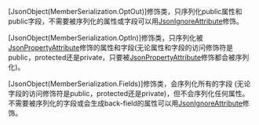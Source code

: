 [JsonObject(MemberSerialization.OptOut)]修饰类，只序列化public属性和public字段，不需要被序列化的属性或字段可以用[JsonIgnoreAttribute](https://www.newtonsoft.com/json/help/html/T_Newtonsoft_Json_JsonIgnoreAttribute.htm)修饰。

[JsonObject(MemberSerialization.OptIn)]修饰类，只序列化被 [JsonPropertyAttribute](https://www.newtonsoft.com/json/help/html/T_Newtonsoft_Json_JsonPropertyAttribute.htm)修饰的属性和字段(无论属性和字段的访问修饰符是public，protected还是private，只要被[JsonPropertyAttribute](https://www.newtonsoft.com/json/help/html/T_Newtonsoft_Json_JsonPropertyAttribute.htm)修饰都会被序列化)。

[JsonObject(MemberSerialization.Fields)]修饰类，会序列化所有的字段 (无论字段的访问修饰符是public，protected还是private)，但不会序列化任何属性。不需要被序列化的字段或会生成back-field的属性可以用[JsonIgnoreAttribute](https://www.newtonsoft.com/json/help/html/T_Newtonsoft_Json_JsonIgnoreAttribute.htm)修饰。

